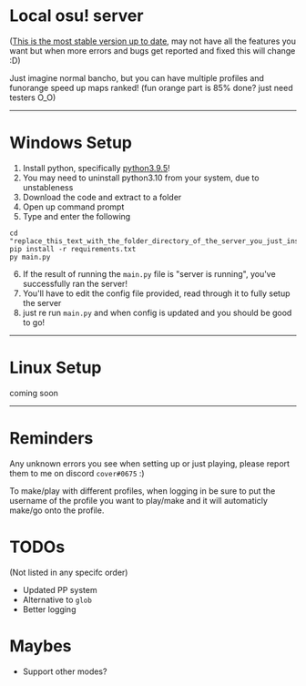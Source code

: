 # Local osu! server

([This is the most stable version up to date](https://github.com/coverosu/local-osu-server/tree/efb54f5cb9b2bf7f87e9caa76ab54c94874d1c44), may not have all the features you want but when more errors and bugs get reported and fixed this will change :D)

Just imagine normal bancho, but you can have multiple profiles and funorange speed up maps ranked! (fun orange part is 85% done? just need testers O_O)

---
# Windows Setup
1. Install python, specifically [python3.9.5](https://www.python.org/downloads/release/python-395/)!
2. You may need to uninstall python3.10 from your system, due to unstableness
3. Download the code and extract to a folder
4. Open up command prompt
5. Type and enter the following
```
cd "replace_this_text_with_the_folder_directory_of_the_server_you_just_installed"
pip install -r requirements.txt
py main.py
```
6. If the result of running the `main.py` file is "server is running", you've successfully ran the server!
7. You'll have to edit the config file provided, read through it to fully setup the server
8. just re run `main.py` and when config is updated and you should be good to go!
---

# Linux Setup
coming soon

---
# Reminders
Any unknown errors you see when setting up or just playing, please report them to me on discord `cover#0675` :)

To make/play with different profiles, when logging in be sure to put the username of the profile you want to play/make and it will automaticly make/go onto the profile.

# TODOs

(Not listed in any specifc order)

- Updated PP system
- Alternative to `glob`
- Better logging

# Maybes

- Support other modes?